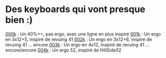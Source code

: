 # Des keyboards qui vont presque bien :)

[000k](https://github.com/xxxloukxxx/tree/main/000k) : Un 40%++, pas ergo, avec une ligne en plus inspiré
[001k](https://github.com/xxxloukxxx/tree/main/001k) : Un ergo en 3x12+5, inspiré de revuing 41
[002k](https://github.com/xxxloukxxx/tree/main/002k) : Un ergo en 3x12+6, inspiré de revuing 41 ... encore
[003k](https://github.com/xxxloukxxx/tree/main/003k) : Un ergo en 4x12, inspiré de revuing 41 ... encore/encore
[004k](https://github.com/xxxloukxxx/tree/main/004k) : Un ergo 52, inspiré de HillSide52
